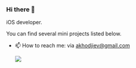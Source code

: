 ### Hi there 👋

iOS developer.

You can find several mini projects listed below. 

- 📫 How to reach me: via akhodjiev@gmail.com

  ![](https://komarev.com/ghpvc/?username=AbdusalomH)

